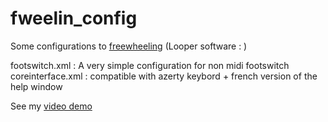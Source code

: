# fweelin_config
Some configurations to [freewheeling](https://github.com/free-wheeling/freewheeling) (Looper software : )

footswitch.xml : A very simple configuration for non midi footswitch  
coreinterface.xml : compatible with azerty keybord + french version of the help window

See my [video demo](https://www.youtube.com/watch?v=GuMLe-jBf4I) 
